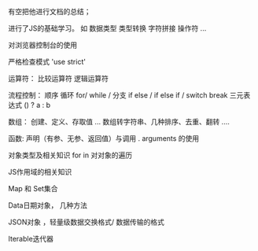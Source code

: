 
 有空把他进行文档的总结；

进行了JS的基础学习。 
如
    数据类型 
    类型转换
    字符拼接
    操作符
    ...

对浏览器控制台的使用

严格检查模式  'use strict'

运算符：
比较运算符
逻辑运算符
    
流程控制：
        顺序
        循环  for/ while /
        分支  if else  / if else if / switch break
        三元表达式  () ? a : b

数组：
        创建、定义、存取值 ...
        数组转字符串、几种排序、去重、翻转 ....

函数:
        声明（有参、无参、返回值）与调用 .
        arguments 的使用

对象类型及相关知识  for  in  对对象的遍历

JS作用域的相关知识


Map 和 Set集合

Data日期对象， 几种方法

JSON对象 ，轻量级数据交换格式/ 数据传输的格式

Iterable迭代器


